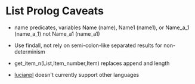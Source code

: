 # List Prolog Caveats

* name predicates, variables Name (name), Name1 (name1), or Name_a_1 (name_a_1) not Name_a1 (name_a1)

* Use findall, not rely on semi-colon-like separated results for non-determinism

* get_item_n(List,Item_number,Item) replaces append and length

* <a href="https://github.com/luciangreen/Philosophy/">lucianpl</a> doesn't currently support other languages
